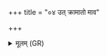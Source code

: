+++
title = "०४ उत् क्रामातो माव"

+++
<details><summary>मूलम् (GR)</summary>

उत् क्रामातो माव पत्था  
मृत्योः पड्वीशम् अवमुञ्चमानः ।  
मा च्छित्था अस्माल् लोकाद्  
अग्नेः सूर्यस्य संदृशः ॥
</details>